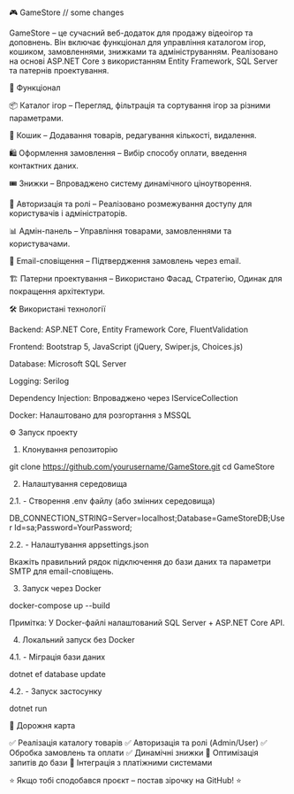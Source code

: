 🎮 GameStore // some changes

GameStore – це сучасний веб-додаток для продажу відеоігор та доповнень. Він включає функціонал для управління каталогом ігор, кошиком, замовленнями, знижками та адмініструванням. Реалізовано на основі ASP.NET Core з використанням Entity Framework, SQL Server та патернів проектування.

🚀 Функціонал

📦 Каталог ігор – Перегляд, фільтрація та сортування ігор за різними параметрами.

🛒 Кошик – Додавання товарів, редагування кількості, видалення.

🛍️ Оформлення замовлення – Вибір способу оплати, введення контактних даних.

🎟️ Знижки – Впроваджено систему динамічного ціноутворення.

🔑 Авторизація та ролі – Реалізовано розмежування доступу для користувачів і адміністраторів.

📊 Адмін-панель – Управління товарами, замовленнями та користувачами.

📧 Email-сповіщення – Підтвердження замовлень через email.

🏗️ Патерни проектування – Використано Фасад, Стратегію, Одинак для покращення архітектури.

🛠️ Використані технології

Backend: ASP.NET Core, Entity Framework Core, FluentValidation

Frontend: Bootstrap 5, JavaScript (jQuery, Swiper.js, Choices.js)

Database: Microsoft SQL Server

Logging: Serilog

Dependency Injection: Впроваджено через IServiceCollection

Docker: Налаштовано для розгортання з MSSQL

⚙️ Запуск проекту

1. Клонування репозиторію

git clone https://github.com/yourusername/GameStore.git
cd GameStore

2. Налаштування середовища

2.1. - Створення .env файлу (або змінних середовища)

DB_CONNECTION_STRING=Server=localhost;Database=GameStoreDB;User Id=sa;Password=YourPassword;

2.2. - Налаштування appsettings.json

Вкажіть правильний рядок підключення до бази даних та параметри SMTP для email-сповіщень.

3. Запуск через Docker

docker-compose up --build

Примітка: У Docker-файлі налаштований SQL Server + ASP.NET Core API.

4. Локальний запуск без Docker

4.1. - Міграція бази даних

dotnet ef database update

4.2. - Запуск застосунку

dotnet run

📌 Дорожня карта

✅ Реалізація каталогу товарів
✅ Авторизація та ролі (Admin/User)
✅ Обробка замовлень та оплати
✅ Динамічні знижки
🔄 Оптимізація запитів до бази
🔄 Інтеграція з платіжними системами

⭐ Якщо тобі сподобався проєкт – постав зірочку на GitHub! ⭐

